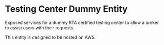 # Testing Center Dummy Entity
Exposed services for a dummy RTA certified testing center to allow a broker to assist users with their requests.

This entity is designed to be hosted on AWS.
